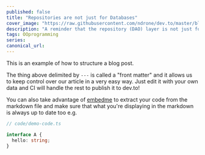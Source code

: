```yaml
---
published: false
title: "Repositories are not just for Databases"
cover_image: "https://raw.githubusercontent.com/ndrone/dev.to/master/blog-posts/repositories-are-not-just-for-db/assets/cover.png"
description: "A reminder that the repository (DAO) layer is not just for databases."
tags: OOprogramming
series:
canonical_url:
---
```


This is an example of how to structure a blog post.

The thing above delimited by `---` is called a "front matter" and it allows us to keep control over our article in a very easy way. Just edit it with your own data and CI will handle the rest to publish it to dev.to!

You can also take advantage of [embedme](https://github.com/zakhenry/embedme) to extract your code from the markdown file and make sure that what you're displaying in the markdown is always up to date too e.g.

```ts
// code/demo-code.ts

interface A {
  hello: string;
}
```
